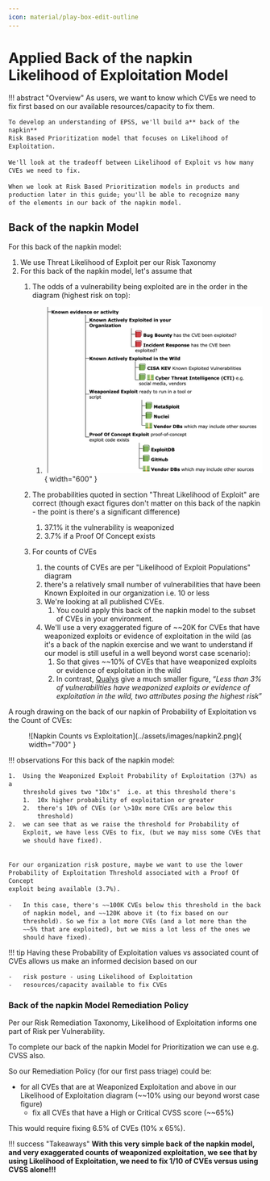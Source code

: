 ```yaml
---
icon: material/play-box-edit-outline 
---
```

# Applied Back of the napkin Likelihood of Exploitation Model

!!! abstract "Overview"
    As users, we want to know which CVEs we need to fix first based on our
    available resources/capacity to fix them.

    To develop an understanding of EPSS, we'll build a** back of the napkin**
    Risk Based Prioritization model that focuses on Likelihood of
    Exploitation.

    We'll look at the tradeoff between Likelihood of Exploit vs how many
    CVEs we need to fix.

    When we look at Risk Based Prioritization models in products and 
    production later in this guide; you'll be able to recognize many
    of the elements in our back of the napkin model.


## Back of the napkin Model

For this back of the napkin model:

1.  We use Threat Likelihood of Exploit per our Risk Taxonomy
2.  For this back of the napkin model, let's assume that
    1.  The odds of a vulnerability being exploited are in the order in
        the diagram (highest risk on top):
        1.  ![Exploitation Known evidence or activity](../assets/images/napkin1.png){ width="600" }

    2.  The probabilities quoted in section "Threat Likelihood of
        Exploit" are correct (though exact figures don't matter on this
        back of the napkin - the point is there's a significant difference)
        1.  37.1% it the vulnerability is weaponized
        2.  3.7% if a Proof Of Concept exists
    3.  For counts of CVEs
        1.  the counts of CVEs are per "Likelihood of Exploit Populations" diagram
        2.  there's a relatively small number of vulnerabilities that
            have been Known Exploited in our organization i.e. 10 or
            less
        3.  We're looking at all published CVEs.
            1.  You could apply this back of the napkin model to the subset
                of CVEs in your environment.
        4.  We'll use a very exaggerated figure of ~~20K for CVEs that
            have weaponized exploits or evidence of exploitation in the
            wild (as it's a back of the napkin exercise and we want to
            understand if our model is still useful in a well beyond
            worst case scenario):
            1.  So that gives ~~10% of CVEs that have weaponized
                exploits or evidence of exploitation in the wild
            2.  In contrast, <a
                href="https://blog.qualys.com/qualys-insights/2022/10/10/in-depth-look-into-data-driven-science-behind-qualys-trurisk"
                rel="nofollow">Qualys</a> give a much smaller figure,
                “*Less than 3% of vulnerabilities have weaponized
                exploits or evidence of exploitation in the wild, two
                attributes posing the highest risk*”

  

A rough drawing on the back of our napkin of Probability of Exploitation vs
the Count of CVEs:

<figure markdown>
![Napkin Counts vs Exploitation](../assets/images/napkin2.png){ width="700" }
</figure>

!!! observations
    For this back of the napkin model:

    1.  Using the Weaponized Exploit Probability of Exploitation (37%) as a
        threshold gives two "10x's"  i.e. at this threshold there's
        1.  10x higher probability of exploitation or greater
        2.  there's 10% of CVEs (or \>10x more CVEs are below this
            threshold)
    2.  we can see that as we raise the threshold for Probability of
        Exploit, we have less CVEs to fix, (but we may miss some CVEs that
        we should have fixed).

    
    For our organization risk posture, maybe we want to use the lower
    Probability of Exploitation Threshold associated with a Proof Of Concept
    exploit being available (3.7%).

    -   In this case, there's ~~100K CVEs below this threshold in the back
        of napkin model, and ~~120K above it (to fix based on our
        threshold). So we fix a lot more CVEs (and a lot more than the
        ~~5% that are exploited), but we miss a lot less of the ones we
        should have fixed).

!!! tip
    Having these Probability of Exploitation values vs associated count of CVEs
    allows us make an informed decision based on our

    -   risk posture - using Likelihood of Exploitation
    -   resources/capacity available to fix CVEs

  

### Back of the napkin Model Remediation Policy

Per our Risk Remediation Taxonomy, Likelihood of Exploitation informs one part of
Risk per Vulnerability.

To complete our back of the napkin Model for Prioritization we can use e.g.
CVSS also.

So our Remediation Policy (for our first pass triage) could be:

-   for all CVEs that are at Weaponized Exploitation and above in our
    Likelihood of Exploitation diagram (~~10% using our beyond worst
    case figure)  
    -   fix all CVEs that have a High or Critical CVSS score (~~65%)

This would require fixing 6.5% of CVEs (10% x 65%).





!!! success "Takeaways"
    **With this very simple back of the napkin model, and very exaggerated counts of weaponized exploitation, we see that by using Likelihood of Exploitation, we need to fix 1/10 of CVEs versus using CVSS alone!!!**